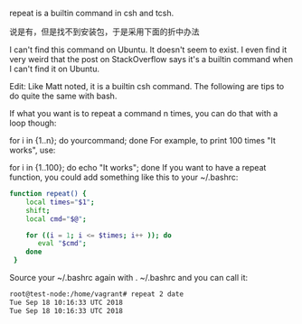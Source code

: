 repeat is a builtin command in csh and tcsh.

说是有，但是找不到安装包，于是采用下面的折中办法

I can't find this command on Ubuntu. It doesn't seem to exist. I even find it very weird that the post on StackOverflow says it's a builtin command when I can't find it on Ubuntu.

Edit: Like Matt noted, it is a builtin csh command. The following are tips to do quite the same with bash.

If what you want is to repeat a command n times, you can do that with a loop though:

for i in {1..n}; do yourcommand; done
For example, to print 100 times "It works", use:

for i in {1..100}; do echo "It works"; done
If you want to have a repeat function, you could add something like this to your ~/.bashrc:
```sh
function repeat() { 
    local times="$1"; 
    shift; 
    local cmd="$@"; 

    for ((i = 1; i <= $times; i++ )); do 
       eval "$cmd"; 
    done 
 }
 ```
 Source your ~/.bashrc again with . ~/.bashrc and you can call it:
 ```sh
 root@test-node:/home/vagrant# repeat 2 date
Tue Sep 18 10:16:33 UTC 2018
Tue Sep 18 10:16:33 UTC 2018
```
